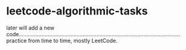 # leetcode-algorithmic-tasks

later will add a new code..........................................................................................................
practice from time to time,
mostly LeetCode.


